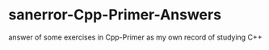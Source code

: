 # sanerror-Cpp-Primer-Answers
answer of some exercises in Cpp-Primer as my own record of studying C++
